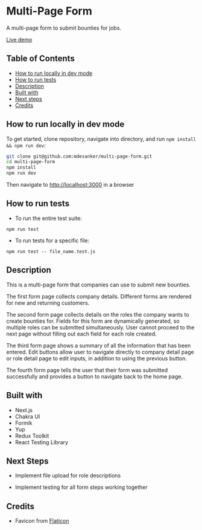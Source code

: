 # Multi-Page Form

A multi-page form to submit bounties for jobs.

[Live demo](https://multi-page-form-jet.vercel.app/)

## Table of Contents

- [How to run locally in dev mode](#How-to-run-locally-in-dev-mode)
- [How to run tests](#How-to-run-tests)
- [Description](#Description)
- [Built with](#Built-with)
- [Next steps](#Next-steps)
- [Credits](#Credits)

## How to run locally in dev mode

To get started, clone repository, navigate into directory, and run `npm install && npm run dev`:

```bash
git clone git@github.com:mdesanker/multi-page-form.git
cd multi-page-form
npm install
npm run dev
```

Then navigate to [http://localhost:3000](http://localhost:3000) in a browser

## How to run tests

- To run the entire test suite:

```
npm run test
```

- To run tests for a specific file:

```
npm run test -- file_name.test.js
```

## Description

This is a multi-page form that companies can use to submit new bounties.

The first form page collects company details. Different forms are rendered for new and returning customers.

The second form page collects details on the roles the company wants to create bounties for. Fields for this form are dynamically generated, so multiple roles can be submitted simultaneously. User cannot proceed to the next page without filling out each field for each role created.

The third form page shows a summary of all the information that has been entered. Edit buttons allow user to navigate directly to company detail page or role detail page to edit inputs, in addition to using the previous button.

The fourth form page tells the user that their form was submitted successfully and provides a button to navigate back to the home page.

## Built with

- Next.js
- Chakra UI
- Formik
- Yup
- Redux Toolkit
- React Testing Library

## Next Steps

- Implement file upload for role descriptions

- Implement testing for all form steps working together

## Credits

- Favicon from [Flaticon](https://www.flaticon.com/premium-icon/online_2129117?term=form&page=1&position=48&page=1&position=48&related_id=2129117&origin=search)
